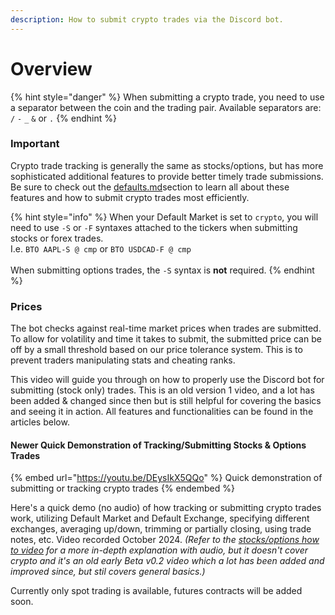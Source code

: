 ```yaml
---
description: How to submit crypto trades via the Discord bot.
---
```


# Overview

{% hint style="danger" %}
When submitting a crypto trade, you need to use a separator between the coin and the trading pair. Available separators are: `/` `-` `_` `&` or `.`
{% endhint %}

### Important

Crypto trade tracking is generally the same as stocks/options, but has more sophisticated additional features to provide better timely trade submissions. Be sure to check out the [defaults.md](defaults.md "mention")section to learn all about these features and how to submit crypto trades most efficiently.&#x20;

{% hint style="info" %}
When your Default Market is set to `crypto`, you will need to use `-S` or `-F` syntaxes attached to the tickers when submitting stocks or forex trades.\
I.e. `BTO AAPL-S @ cmp` or `BTO USDCAD-F @ cmp`\
\
When submitting options trades, the `-S` syntax is **not** required.
{% endhint %}

### Prices

The bot checks against real-time market prices when trades are submitted. To allow for volatility and time it takes to submit, the submitted price can be off by a small threshold based on our price tolerance system. This is to prevent traders manipulating stats and cheating ranks.

This video will guide you through on how to properly use the Discord bot for submitting (stock only) trades. This is an old version 1 video, and a lot has been added & changed since then but is still helpful for covering the basics and seeing it in action. All features and functionalities can be found in the articles below.

#### Newer Quick Demonstration of Tracking/Submitting Stocks & Options Trades

{% embed url="https://youtu.be/DEysIkX5QQo" %}
Quick demonstration of submitting or tracking crypto trades
{% endembed %}

Here's a quick demo (no audio) of how tracking or submitting crypto trades work, utilizing Default Market and Default Exchange, specifying different exchanges, averaging up/down, trimming or partially closing, using trade notes, etc. Video recorded October 2024. _(Refer to the_ [_stocks/options how to video_](../submit-stocks-options-trades-on-discord/overview.md#stocks-and-options-trade-tracking-submitting-how-to-video) _for a more in-depth explanation with audio, but it doesn't cover crypto and it's an old early Beta v0.2 video which a lot has been added and improved since, but stil covers general basics.)_

Currently only spot trading is available, futures contracts will be added soon.
